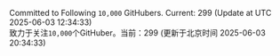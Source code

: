 Committed to Following `10,000` GitHubers. Current: <!-- FOLLOWING_COUNT -->299<!-- FOLLOWING_COUNT --> (Update at UTC <!-- LAST_UPDATED -->2025-06-03 12:34:33<!-- LAST_UPDATED -->)<br>
致力于关注`10,000`个GitHuber。当前：<!-- FOLLOWING_COUNT -->299<!-- FOLLOWING_COUNT --> (更新于北京时间 <!-- LAST_UPDATED_CST -->2025-06-03 20:34:33<!-- LAST_UPDATED_CST -->)
